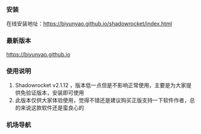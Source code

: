 ### 安装
在线安装地址：https://biyunyao.github.io/shadowrocket/index.html

### 最新版本
https://biyunyao.github.io

### 使用说明
1. Shadowrocket v2.1.12 ，版本低一点但是不影响正常使用，主要是为大家提供免验证版本，安装即可使用
2. 此版本仅供大家体验使用，觉得不错还是建议购买正版支持一下软件作者，总的来说这款软件还是蛮良心的

### 机场导航
